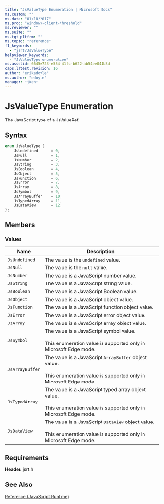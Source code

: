```yaml
---
title: "JsValueType Enumeration | Microsoft Docs"
ms.custom: ""
ms.date: "01/18/2017"
ms.prod: "windows-client-threshold"
ms.reviewer: ""
ms.suite: ""
ms.tgt_pltfrm: ""
ms.topic: "reference"
f1_keywords: 
  - "jsrt/JsValueType"
helpviewer_keywords: 
  - "JsValueType enumeration"
ms.assetid: 6645e723-e554-41fc-b622-ab54ee044b3d
caps.latest.revision: 16
author: "erikadoyle"
ms.author: "edoyle"
manager: "jken"
---
```

# JsValueType Enumeration
The JavaScript type of a JsValueRef.  
  
## Syntax  
  
```cpp  
enum JsValueType {  
    JsUndefined      = 0,  
    JsNull           = 1,  
    JsNumber         = 2,  
    JsString         = 3,  
    JsBoolean        = 4,  
    JsObject         = 5,  
    JsFunction       = 6,  
    JsError          = 7,  
    JsArray          = 8,  
    JsSymbol         = 9,  
    JsArrayBuffer    = 10,  
    JsTypedArray     = 11,  
    JsDataView       = 12,  
};  
```  
  
## Members  
  
### Values  
  
|Name|Description|  
|----------|-----------------|  
|`JsUndefined`|The value is the `undefined` value.|  
|`JsNull`|The value is the `null` value.|  
|`JsNumber`|The value is a JavaScript number value.|  
|`JsString`|The value is a JavaScript string value.|  
|`JsBoolean`|The value is a JavaScript Boolean value.|  
|`JsObject`|The value is a JavaScript object value.|  
|`JsFunction`|The value is a JavaScript function object value.|  
|`JsError`|The value is a JavaScript error object value.|  
|`JsArray`|The value is a JavaScript array object value.|  
|`JsSymbol`|The value is a JavaScript symbol value.<br /><br /> This enumeration value is supported only in Microsoft Edge mode.|  
|`JsArrayBuffer`|The value is a JavaScript `ArrayBuffer` object value.<br /><br /> This enumeration value is supported only in Microsoft Edge mode.|  
|`JsTypedArray`|The value is a JavaScript typed array object value.<br /><br /> This enumeration value is supported only in Microsoft Edge mode.|  
|`JsDataView`|The value is a JavaScript `DataView` object value.<br /><br /> This enumeration value is supported only in Microsoft Edge mode.|  
  
## Requirements  
 **Header:** jsrt.h  
  
## See Also  
 [Reference (JavaScript Runtime)](../chakra-hosting/reference-javascript-runtime.md)